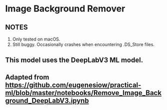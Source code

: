 # Image Background Remover

## NOTES
1. Only tested on macOS.
2. Still buggy. Occasionally crashes when encountering .DS_Store files.

## This model uses the DeepLabV3 ML model.
## Adapted from https://github.com/eugenesiow/practical-ml/blob/master/notebooks/Remove_Image_Background_DeepLabV3.ipynb
